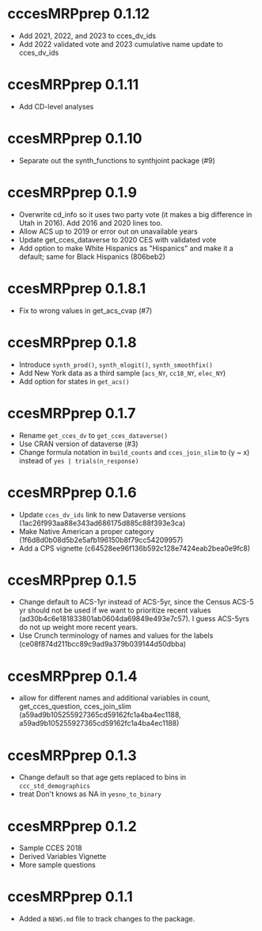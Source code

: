 
# cccesMRPprep 0.1.12

* Add 2021, 2022, and 2023 to cces_dv_ids
* Add 2022 validated vote and 2023 cumulative name update to cces_dv_ids

# ccesMRPprep 0.1.11

* Add CD-level analyses

# ccesMRPprep 0.1.10

* Separate out the synth_functions to synthjoint package (#9)

# ccesMRPprep 0.1.9

* Overwrite cd_info so it uses two party vote (it makes a big difference in Utah in 2016). Add 2016 and 2020 lines too.
* Allow ACS up to 2019 or error out on unavailable years
* Update get_cces_dataverse to 2020 CES with validated vote
* Add option to make White Hispanics as "Hispanics" and make it a default; same for Black Hispanics (806beb2)

# ccesMRPprep 0.1.8.1

* Fix to wrong values in get_acs_cvap (#7)

# ccesMRPprep 0.1.8

* Introduce `synth_prod()`, `synth_mlogit()`, `synth_smoothfix()`
* Add New York data as a third sample (`acs_NY`, `cc18_NY`, `elec_NY`)
* Add option for states in `get_acs()`

# ccesMRPprep 0.1.7

* Rename `get_cces_dv` to  `get_cces_dataverse()`
* Use CRAN version of dataverse (#3)
* Change formula notation in `build_counts` and `cces_join_slim` to (y ~ x) instead of `yes | trials(n_response)`

# ccesMRPprep 0.1.6

* Update `cces_dv_ids` link to new Dataverse versions (1ac26f993aa88e343ad686175d885c88f393e3ca)
* Make Native American a proper category (1f6d8d0b08d5b2e5afb196150b8f79cc54209957)
* Add a CPS vignette (c64528ee96f136b592c128e7424eab2bea0e9fc8)

# ccesMRPprep 0.1.5

* Change default to ACS-1yr instead of ACS-5yr, since the Census ACS-5 yr should not be used if we want to prioritize recent values (ad30b4c6e181833801ab0604da69849e493e7c57). I guess ACS-5yrs do not up weight more recent years. 
* Use Crunch terminology of names and values for the labels (ce08f874d211bcc89c9ad9a379b039144d50dbba)

# ccesMRPprep 0.1.4

* allow for different names and additional variables in count, get_cces_question, cces_join_slim (a59ad9b105255927365cd59162fc1a4ba4ec1188, a59ad9b105255927365cd59162fc1a4ba4ec1188)

# ccesMRPprep 0.1.3

* Change default so that age gets replaced to bins in `ccc_std_demographics` 
* treat Don't knows as NA in `yesno_to_binary`

# ccesMRPprep 0.1.2

* Sample CCES 2018
* Derived Variables Vignette
* More sample questions


# ccesMRPprep 0.1.1

* Added a `NEWS.md` file to track changes to the package.

